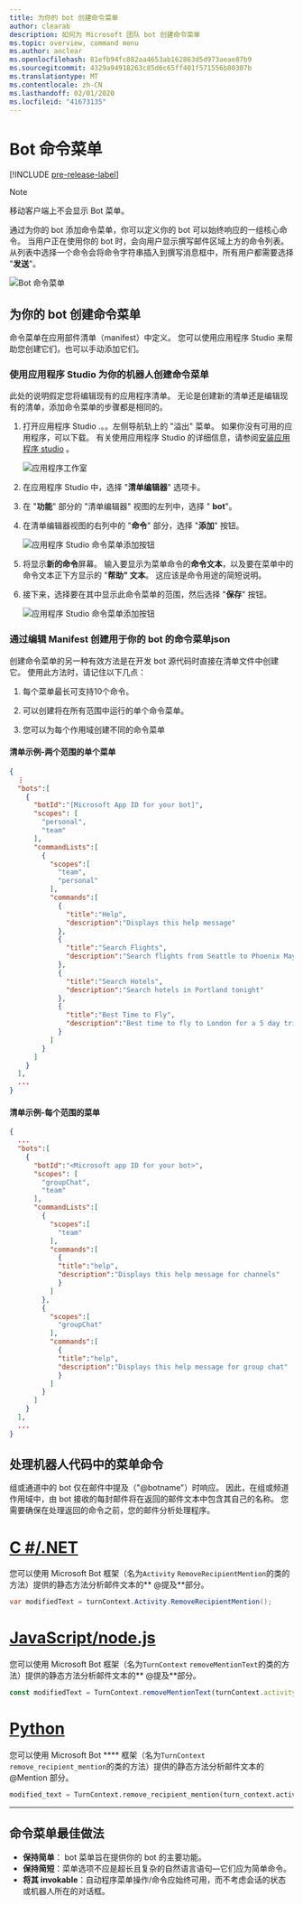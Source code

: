 ```yaml
---
title: 为你的 bot 创建命令菜单
author: clearab
description: 如何为 Microsoft 团队 bot 创建命令菜单
ms.topic: overview, command menu
ms.author: anclear
ms.openlocfilehash: 81efb94fc882aa4653ab162863d5d973aeae87b9
ms.sourcegitcommit: 4329a94918263c85d6c65ff401f571556b80307b
ms.translationtype: MT
ms.contentlocale: zh-CN
ms.lasthandoff: 02/01/2020
ms.locfileid: "41673135"
---
```

# <a name="bot-command-menus"></a>Bot 命令菜单

[!INCLUDE [pre-release-label](~/includes/v4-to-v3-pointer-bots.md)]

> [!Note]
> 移动客户端上不会显示 Bot 菜单。

通过为你的 bot 添加命令菜单，你可以定义你的 bot 可以始终响应的一组核心命令。 当用户正在使用你的 bot 时，会向用户显示撰写邮件区域上方的命令列表。 从列表中选择一个命令会将命令字符串插入到撰写消息框中，所有用户都需要选择 "**发送**"。

![Bot 命令菜单](./conversations/media/bot-menu-sample.png)

## <a name="create-a-command-menu-for-your-bot"></a>为你的 bot 创建命令菜单

命令菜单在应用部件清单（manifest）中定义。 您可以使用应用程序 Studio 来帮助您创建它们，也可以手动添加它们。

### <a name="creating-a-command-menu-for-your-bot-using-app-studio"></a>使用应用程序 Studio 为你的机器人创建命令菜单

此处的说明假定您将编辑现有的应用程序清单。 无论是创建新的清单还是编辑现有的清单，添加命令菜单的步骤都是相同的。

1. 打开应用程序 Studio .。。左侧导航轨上的 "溢出" 菜单。 如果你没有可用的应用程序，可以下载。 有关使用应用程序 Studio 的详细信息，请参阅[安装应用程序 studio](https://aka.ms/teams-app-studio#installing-app-studio) 。

    ![应用程序工作室](./conversations/media/AppStudio.png)

2. 在应用程序 Studio 中，选择 "**清单编辑器**" 选项卡。

3. 在 "**功能**" 部分的 "清单编辑器" 视图的左列中，选择 " **bot**"。

4. 在清单编辑器视图的右列中的 "**命令**" 部分，选择 "**添加**" 按钮。

    ![应用程序 Studio 命令菜单添加按钮](./conversations/media/AppStudio-CommandMenu-Add.png)

5. 将显示**新的命令**屏幕。 输入要显示为菜单命令的**命令文本**，以及要在菜单中的命令文本正下方显示的 "**帮助" 文本**。 这应该是命令用途的简短说明。

6. 接下来，选择要在其中显示此命令菜单的范围，然后选择 "**保存**" 按钮。

    ![应用程序 Studio 命令菜单添加按钮](./conversations/media/AppStudio-NewCommandMenu.png)

### <a name="creating-a-command-menu-for-your-bot-by-editing-manifestjson"></a>通过编辑 Manifest 创建用于你的 bot 的命令菜单**json**

创建命令菜单的另一种有效方法是在开发 bot 源代码时直接在清单文件中创建它。 使用此方法时，请记住以下几点：

1. 每个菜单最长可支持10个命令。

2. 可以创建将在所有范围中运行的单个命令菜单。

3. 您可以为每个作用域创建不同的命令菜单

#### <a name="manifest-example---single-menu-for-both-scopes"></a>清单示例-两个范围的单个菜单

```json
{
  ⋮
  "bots":[
    {
      "botId":"[Microsoft App ID for your bot]",
      "scopes": [
        "personal",
        "team"
      ],
      "commandLists":[
        {
          "scopes":[
            "team",
            "personal"
          ],
          "commands":[
            {
              "title":"Help",
              "description":"Displays this help message"
            },
            {
              "title":"Search Flights",
              "description":"Search flights from Seattle to Phoenix May 2-5 departing after 3pm"
            },
            {
              "title":"Search Hotels",
              "description":"Search hotels in Portland tonight"
            },
            {
              "title":"Best Time to Fly",
              "description":"Best time to fly to London for a 5 day trip this summer"
            }
          ]
        }
      ]
    }
  ],
  ...
}
```

#### <a name="manifest-example---menu-for-each-scope"></a>清单示例-每个范围的菜单

```json
{
  ...
  "bots":[
    {
      "botId":"<Microsoft app ID for your bot>",
      "scopes": [
        "groupChat",
        "team"
      ],
      "commandLists":[
        {
          "scopes":[
            "team"
          ],
          "commands":[
            {
            "title":"help",
            "description":"Displays this help message for channels"
            }
          ]
        },
        {
          "scopes":[
            "groupChat"
          ],
          "commands":[
            {
            "title":"help",
            "description":"Displays this help message for group chat"
            }
          ]
        }
      ]
    }
  ],
  ...
}
```

## <a name="handling-menu-commands-in-your-bot-code"></a>处理机器人代码中的菜单命令

组或通道中的 bot 仅在邮件中提及（"@botname"）时响应。 因此，在组或频道作用域中，由 bot 接收的每封邮件将在返回的邮件文本中包含其自己的名称。 您需要确保在处理返回的命令之前，您的邮件分析处理程序。

# <a name="cnettabdotnet"></a>[C #/.NET](#tab/dotnet)

您可以使用 Microsoft Bot 框架（名为`Activity` `RemoveRecipientMention`的类的方法）提供的静态方法分析邮件文本的** \@提及**部分。

```csharp
var modifiedText = turnContext.Activity.RemoveRecipientMention();
```

# <a name="javascriptnodejstabjavascript"></a>[JavaScript/node.js](#tab/javascript)

您可以使用 Microsoft Bot 框架（名为`TurnContext` `removeMentionText`的类的方法）提供的静态方法分析邮件文本的** \@提及**部分。

```javascript
const modifiedText = TurnContext.removeMentionText(turnContext.activity, turnContext.activity.recipient.id);
```

# <a name="pythontabpython"></a>[Python](#tab/python)


您可以使用 Microsoft Bot **** 框架（名为`TurnContext` `remove_recipient_mention`的类的方法）提供的静态方法分析邮件文本的 @Mention 部分。

```python
modified_text = TurnContext.remove_recipient_mention(turn_context.activity)
```

* * *

## <a name="command-menu-best-practices"></a>命令菜单最佳做法

* **保持简单**： bot 菜单旨在提供你的 bot 的主要功能。
* **保持简短**：菜单选项不应是超长且复杂的自然语言语句—它们应为简单命令。
* **将其 invokable**：自动程序菜单操作/命令应始终可用，而不考虑会话的状态或机器人所在的对话框。
